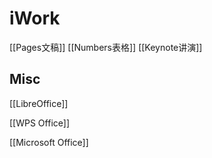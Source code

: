 # iWork


[[Pages文稿]]
[[Numbers表格]]
[[Keynote讲演]]



## Misc

[[LibreOffice]]

[[WPS Office]]

[[Microsoft Office]]



